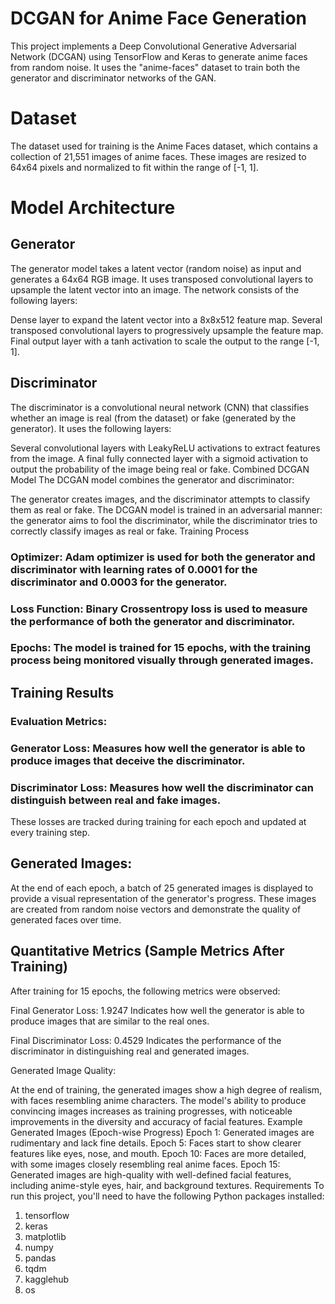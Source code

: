 # DCGAN for Anime Face Generation
This project implements a Deep Convolutional Generative Adversarial Network (DCGAN) using TensorFlow and Keras to generate anime faces from random noise. It uses the "anime-faces" dataset to train both the generator and discriminator networks of the GAN.

# Dataset
The dataset used for training is the Anime Faces dataset, which contains a collection of 21,551 images of anime faces. These images are resized to 64x64 pixels and normalized to fit within the range of [-1, 1].

# Model Architecture
## Generator
The generator model takes a latent vector (random noise) as input and generates a 64x64 RGB image. It uses transposed convolutional layers to upsample the latent vector into an image. The network consists of the following layers:

Dense layer to expand the latent vector into a 8x8x512 feature map.
Several transposed convolutional layers to progressively upsample the feature map.
Final output layer with a tanh activation to scale the output to the range [-1, 1].
## Discriminator
The discriminator is a convolutional neural network (CNN) that classifies whether an image is real (from the dataset) or fake (generated by the generator). It uses the following layers:

Several convolutional layers with LeakyReLU activations to extract features from the image.
A final fully connected layer with a sigmoid activation to output the probability of the image being real or fake.
Combined DCGAN Model
The DCGAN model combines the generator and discriminator:

The generator creates images, and the discriminator attempts to classify them as real or fake.
The DCGAN model is trained in an adversarial manner: the generator aims to fool the discriminator, while the discriminator tries to correctly classify images as real or fake.
Training Process
### Optimizer: Adam optimizer is used for both the generator and discriminator with learning rates of 0.0001 for the discriminator and 0.0003 for the generator.
### Loss Function: Binary Crossentropy loss is used to measure the performance of both the generator and discriminator.
### Epochs: The model is trained for 15 epochs, with the training process being monitored visually through generated images.
## Training Results
### Evaluation Metrics:
### Generator Loss: Measures how well the generator is able to produce images that deceive the discriminator.
### Discriminator Loss: Measures how well the discriminator can distinguish between real and fake images.
These losses are tracked during training for each epoch and updated at every training step.

## Generated Images:
At the end of each epoch, a batch of 25 generated images is displayed to provide a visual representation of the generator's progress. These images are created from random noise vectors and demonstrate the quality of generated faces over time.

## Quantitative Metrics (Sample Metrics After Training)
After training for 15 epochs, the following metrics were observed:

Final Generator Loss: 1.9247
Indicates how well the generator is able to produce images that are similar to the real ones.

Final Discriminator Loss: 0.4529
Indicates the performance of the discriminator in distinguishing real and generated images.

Generated Image Quality:

At the end of training, the generated images show a high degree of realism, with faces resembling anime characters.
The model's ability to produce convincing images increases as training progresses, with noticeable improvements in the diversity and accuracy of facial features.
Example Generated Images (Epoch-wise Progress)
Epoch 1: Generated images are rudimentary and lack fine details.
Epoch 5: Faces start to show clearer features like eyes, nose, and mouth.
Epoch 10: Faces are more detailed, with some images closely resembling real anime faces.
Epoch 15: Generated images are high-quality with well-defined facial features, including anime-style eyes, hair, and background textures.
Requirements
To run this project, you'll need to have the following Python packages installed:

1. tensorflow
2. keras
3. matplotlib
4. numpy
5. pandas
6. tqdm
7. kagglehub
8. os
